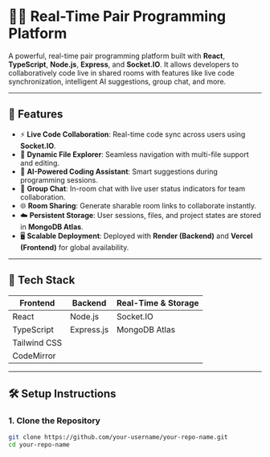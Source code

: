 # 🧑‍💻 Real-Time Pair Programming Platform

A powerful, real-time pair programming platform built with **React**, **TypeScript**, **Node.js**, **Express**, and **Socket.IO**. It allows developers to collaboratively code live in shared rooms with features like live code synchronization, intelligent AI suggestions, group chat, and more.

---

## 🚀 Features

- ⚡ **Live Code Collaboration**: Real-time code sync across users using **Socket.IO**.
- 📁 **Dynamic File Explorer**: Seamless navigation with multi-file support and editing.
- 🤖 **AI-Powered Coding Assistant**: Smart suggestions during programming sessions.
- 💬 **Group Chat**: In-room chat with live user status indicators for team collaboration.
- 🌐 **Room Sharing**: Generate sharable room links to collaborate instantly.
- ☁️ **Persistent Storage**: User sessions, files, and project states are stored in **MongoDB Atlas**.
- 🖥️ **Scalable Deployment**: Deployed with **Render (Backend)** and **Vercel (Frontend)** for global availability.

---

## 🧰 Tech Stack

| Frontend     | Backend       | Real-Time & Storage |
|--------------|---------------|----------------------|
| React        | Node.js       | Socket.IO            |
| TypeScript   | Express.js    | MongoDB Atlas        |
| Tailwind CSS |               |                      |
| CodeMirror   |               |                      |

---

## 🛠️ Setup Instructions

### 1. Clone the Repository

```bash
git clone https://github.com/your-username/your-repo-name.git
cd your-repo-name
